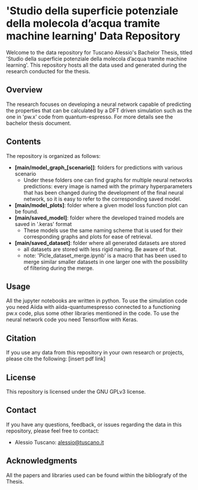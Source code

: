 # 'Studio della superficie potenziale della molecola d’acqua tramite machine learning' Data Repository

Welcome to the data repository for Tuscano Alessio's Bachelor Thesis, titled 'Studio della superficie potenziale della molecola d’acqua tramite machine learning'. 
This repository hosts all the data used and generated during the research conducted for the thesis.

## Overview

The research focuses on developing a neural network capable of predicting the properties that can be calculated by a DFT driven simulation such as the one in 'pw.x' code from quantum-espresso.
For more details see the bachelor thesis document.

## Contents

The repository is organized as follows:

- **[main/model_graph_[scenario]]**: folders for predictions with various scenario
  - Under these folders one can find graphs for multiple neural networks predictions: every image is named with the primary hyperparameters that has been changed during the development of the final neural network, so it is easy to refer to the corresponding saved model.
- **[main/model_plots]**: folder where a given model loss function plot can be found.
- **[main/saved_model]**: folder where the developed trained models are saved in '.keras' format
  - These models use the same naming scheme that is used for their corresponding graphs and plots for ease of retrieval.
- **[main/saved_dataset]**: folder where all generated datasets are stored
  - all datasets are stored with less rigid naming. Be aware of that.
  - note: 'Picle_dataset_merge.ipynb' is a macro that has been used to merge similar smaller datasets in one larger one with the possibility of filtering during the merge.



## Usage

All the jupyter notebooks are written in python.
To use the simulation code you need Aiida with aiida-quantumespresso connected to a functioning pw.x code, plus some other libraries mentioned in the code.
To use the neural network code you need Tensorflow with Keras.

## Citation

If you use any data from this repository in your own research or projects, please cite the following: [insert pdf link]

## License

This repository is licensed under the GNU GPLv3 license.

## Contact

If you have any questions, feedback, or issues regarding the data in this repository, please feel free to contact:

- Alessio Tuscano: alessio@tuscano.it

## Acknowledgments

All the papers and libraries used can be found within the bibliografy of the Thesis.
